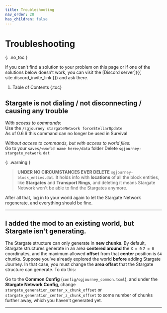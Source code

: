 ```yaml
---
title: Troubleshooting
nav_order: 20
has_children: false
---
```


# Troubleshooting
{: .no_toc }

If you can't find a solution to your problem on this page or if one of the solutions below doesn’t work, 
you can visit the [Discord server]({{ site.discord_invite_link }}) and ask there.

1. Table of Contents
{:toc}

## Stargate is not dialing / not disconnecting / causing any trouble
_With access to commands:_  
Use the `/sgjourney stargateNetwork forceStellarUpdate`  
As of 0.6.6 this command can no longer be used in Survival

_Without access to commands, but with access to world files:_  
Go to your `saves/<world name here>/data` folder
Delete `sgjourney-stargate_network.dat`

{: .warning }
> **UNDER NO CIRCUMSTANCES EVER DELETE** `sgjourney-block_enties.dat`.
> It holds info with **locations** of all the block entities, 
> like **Stargates** and **Transport Rings**,
> and deleting it means Stargate Network won't be able to find the Stargates anymore.

After all that, log in to your world again to let the Stargate Network regenerate, and everything should be fine.

___


## I added the mod to an existing world, but Stargate isn't generating.
The Stargate structure can only generate in **new chunks**. 
By default, Stargate structures generate in an area **centered around** the `X = 0` `Z = 0` coordinates, 
and the maximum allowed **offset** from that **center** position is `64` chunks.
Suppose you've already explored the world **before** adding Stargate Journey. 
In that case, you must change the **area offset** that the Stargate structure can generate.
To do this:

Go to the **Common Config** (`config/sgjourney_common.toml`), and under the **Stargate Network Config**, change 
`stargate_generation_center_x_chunk_offset` or `stargate_generation_center_z_chunk_offset` to some number of chunks further away, which you haven't generated yet.

___

<!-- TODO: datapack update tutorial also with KubeJS variant -->